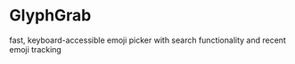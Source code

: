# GlyphGrab
fast, keyboard-accessible emoji picker with search functionality and recent emoji tracking
